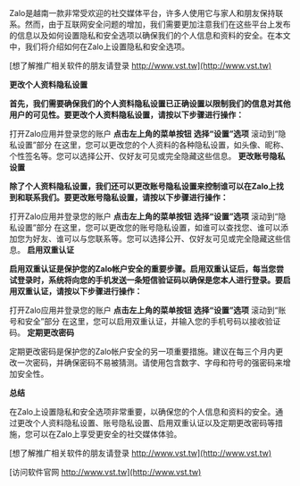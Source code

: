 Zalo是越南一款非常受欢迎的社交媒体平台，许多人使用它与家人和朋友保持联系。然而，由于互联网安全问题的增加，我们需要更加注意我们在这些平台上发布的信息以及如何设置隐私和安全选项以确保我们的个人信息和资料的安全。在本文中，我们将介绍如何在Zalo上设置隐私和安全选项。

[想了解推广相关软件的朋友请登录 http://www.vst.tw](http://www.vst.tw)

**更改个人资料隐私设置**

**首先，我们需要确保我们的个人资料隐私设置已正确设置以限制我们的信息对其他用户的可见性。要更改个人资料隐私设置，请按以下步骤进行操作：**

打开Zalo应用并登录您的账户
**点击左上角的菜单按钮**
**选择“设置”选项**
滚动到“隐私设置”部分
在这里，您可以更改您的个人资料的各种隐私设置，如头像、昵称、个性签名等。您可以选择公开、仅好友可见或完全隐藏这些信息。
**更改账号隐私设置**

**除了个人资料隐私设置，我们还可以更改账号隐私设置来控制谁可以在Zalo上找到和联系我们。要更改账号隐私设置，请按以下步骤进行操作：**

打开Zalo应用并登录您的账户
**点击左上角的菜单按钮**
**选择“设置”选项**
滚动到“隐私设置”部分
在这里，您可以更改您的账号隐私设置，如谁可以查找您、谁可以添加您为好友、谁可以与您联系等。您可以选择公开、仅好友可见或完全隐藏这些信息。
**启用双重认证**

**启用双重认证是保护您的Zalo帐户安全的重要步骤。启用双重认证后，每当您尝试登录时，系统将向您的手机发送一条短信验证码以确保是您本人进行登录。要启用双重认证，请按以下步骤进行操作：**

打开Zalo应用并登录您的账户
**点击左上角的菜单按钮**
**选择“设置”选项**
滚动到“账号和安全”部分
在这里，您可以启用双重认证，并输入您的手机号码以接收验证码。
**定期更改密码**

定期更改密码是保护您的Zalo帐户安全的另一项重要措施。建议在每三个月内更改一次密码，并确保密码不易被猜测。请使用包含数字、字母和符号的强密码来增加安全性。

**总结**

在Zalo上设置隐私和安全选项非常重要，以确保您的个人信息和资料的安全。通过更改个人资料隐私设置、账号隐私设置、启用双重认证以及定期更改密码等措施，您可以在Zalo上享受更安全的社交媒体体验。

[想了解推广相关软件的朋友请登录 http://www.vst.tw](http://www.vst.tw)


[访问软件官网 http://www.vst.tw](http://www.vst.tw)
